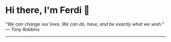 <h1>Hi there, I'm Ferdi 👋</h1>

<p><em>
  "We can change our lives. We can do, have, and be exactly what we wish." — Tony Robbins
</em></p>

---
